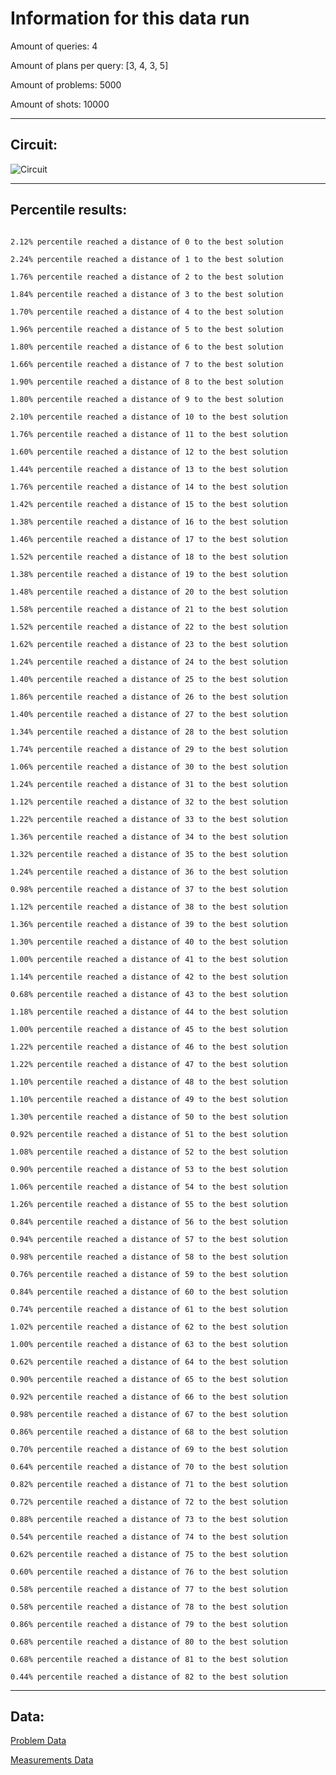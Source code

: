 # Information for this data runAmount of queries: 4Amount of plans per query: [3, 4, 3, 5]Amount of problems: 5000Amount of shots: 10000<hr>## Circuit:![Circuit](circuit.png)<hr>## Percentile results:```2.12% percentile reached a distance of 0 to the best solution2.24% percentile reached a distance of 1 to the best solution1.76% percentile reached a distance of 2 to the best solution1.84% percentile reached a distance of 3 to the best solution1.70% percentile reached a distance of 4 to the best solution1.96% percentile reached a distance of 5 to the best solution1.80% percentile reached a distance of 6 to the best solution1.66% percentile reached a distance of 7 to the best solution1.90% percentile reached a distance of 8 to the best solution1.80% percentile reached a distance of 9 to the best solution2.10% percentile reached a distance of 10 to the best solution1.76% percentile reached a distance of 11 to the best solution1.60% percentile reached a distance of 12 to the best solution1.44% percentile reached a distance of 13 to the best solution1.76% percentile reached a distance of 14 to the best solution1.42% percentile reached a distance of 15 to the best solution1.38% percentile reached a distance of 16 to the best solution1.46% percentile reached a distance of 17 to the best solution1.52% percentile reached a distance of 18 to the best solution1.38% percentile reached a distance of 19 to the best solution1.48% percentile reached a distance of 20 to the best solution1.58% percentile reached a distance of 21 to the best solution1.52% percentile reached a distance of 22 to the best solution1.62% percentile reached a distance of 23 to the best solution1.24% percentile reached a distance of 24 to the best solution1.40% percentile reached a distance of 25 to the best solution1.86% percentile reached a distance of 26 to the best solution1.40% percentile reached a distance of 27 to the best solution1.34% percentile reached a distance of 28 to the best solution1.74% percentile reached a distance of 29 to the best solution1.06% percentile reached a distance of 30 to the best solution1.24% percentile reached a distance of 31 to the best solution1.12% percentile reached a distance of 32 to the best solution1.22% percentile reached a distance of 33 to the best solution1.36% percentile reached a distance of 34 to the best solution1.32% percentile reached a distance of 35 to the best solution1.24% percentile reached a distance of 36 to the best solution0.98% percentile reached a distance of 37 to the best solution1.12% percentile reached a distance of 38 to the best solution1.36% percentile reached a distance of 39 to the best solution1.30% percentile reached a distance of 40 to the best solution1.00% percentile reached a distance of 41 to the best solution1.14% percentile reached a distance of 42 to the best solution0.68% percentile reached a distance of 43 to the best solution1.18% percentile reached a distance of 44 to the best solution1.00% percentile reached a distance of 45 to the best solution1.22% percentile reached a distance of 46 to the best solution1.22% percentile reached a distance of 47 to the best solution1.10% percentile reached a distance of 48 to the best solution1.10% percentile reached a distance of 49 to the best solution1.30% percentile reached a distance of 50 to the best solution0.92% percentile reached a distance of 51 to the best solution1.08% percentile reached a distance of 52 to the best solution0.90% percentile reached a distance of 53 to the best solution1.06% percentile reached a distance of 54 to the best solution1.26% percentile reached a distance of 55 to the best solution0.84% percentile reached a distance of 56 to the best solution0.94% percentile reached a distance of 57 to the best solution0.98% percentile reached a distance of 58 to the best solution0.76% percentile reached a distance of 59 to the best solution0.84% percentile reached a distance of 60 to the best solution0.74% percentile reached a distance of 61 to the best solution1.02% percentile reached a distance of 62 to the best solution1.00% percentile reached a distance of 63 to the best solution0.62% percentile reached a distance of 64 to the best solution0.90% percentile reached a distance of 65 to the best solution0.92% percentile reached a distance of 66 to the best solution0.98% percentile reached a distance of 67 to the best solution0.86% percentile reached a distance of 68 to the best solution0.70% percentile reached a distance of 69 to the best solution0.64% percentile reached a distance of 70 to the best solution0.82% percentile reached a distance of 71 to the best solution0.72% percentile reached a distance of 72 to the best solution0.88% percentile reached a distance of 73 to the best solution0.54% percentile reached a distance of 74 to the best solution0.62% percentile reached a distance of 75 to the best solution0.60% percentile reached a distance of 76 to the best solution0.58% percentile reached a distance of 77 to the best solution0.58% percentile reached a distance of 78 to the best solution0.86% percentile reached a distance of 79 to the best solution0.68% percentile reached a distance of 80 to the best solution0.68% percentile reached a distance of 81 to the best solution0.44% percentile reached a distance of 82 to the best solution```<hr>## Data:[Problem Data](problems.csv)[Measurements Data](measurements.csv)